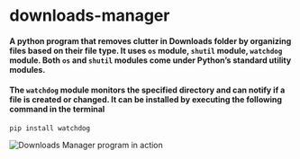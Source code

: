 # downloads-manager
#### A python program that removes clutter in Downloads folder by organizing files based on their file type. It uses `os` module, `shutil` module, `watchdog` module. Both `os` and `shutil` modules come under Python’s standard utility modules.
#### The `watchdog` module monitors the specified directory and can notify if a file is created or changed. It can be installed by executing the following command in the terminal

`pip install watchdog`

![Downloads Manager program in action](https://cdn.discordapp.com/attachments/954319966444851200/1001853539078906068/unknown.png)
